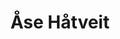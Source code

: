 ---
# Display name
title: Åse Håtveit

# Full name (for SEO)
first_name: Åse
last_name: Håtveit

# Status emoji
status:
  icon: ☕️

# Is this the primary user of the site?
superuser: false

# Role/position/tagline
role: Challenge Director | Research Fellow at the AMS Institute and MIT Senseable City Lab

# Organizations/Affiliations to show in About widget
organizations:
  - name: AMS Institute & MIT Senseable City Lab
    url: https://www.ams-institute.org/

# Short bio (displayed in user profile at end of posts)
bio: Challenge Director 

# Social Networking
# Need to use another icon? Simply download the SVG icon to your `assets/media/icons/` folder.
profiles:
  - icon: at-symbol
    url: 'mailto:your-email@example.com'
    label: E-mail Me
  # - icon: brands/x
  #   url: https://twitter.com/GetResearchDev
  # - icon: brands/instagram
  #   url: https://www.instagram.com/
  # - icon: brands/linkedin
  #   url: https://www.ams-institute.org/about-ams/team/research-fellows/ase-hatveit/
  # Link to a PDF of your resume/CV - upload it to `static/uploads/resume.pdf`
  # - icon: academicons/cv
  #   url: uploads/resume.pdf
  #   label: Download my resume
  # - icon: rss
  #   url: ./post/index.xml
  #   label: Subscribe to my blog via RSS feed

# Highlight the author in author lists? (true/false)
highlight_name: true

user_groups: 
  - Challenge Directors

# Author's website URL
website: ""
---